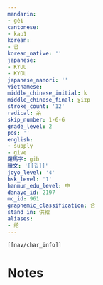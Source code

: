 ```yaml
---
mandarin:
- gěi
cantonese:
- kap1
korean:
- 급
korean_native: ''
japanese:
- KYUU
- KYOU
japanese_nanori: ''
vietnamese:
middle_chinese_initial: k
middle_chinese_final: ɣiɪp
stroke_count: '12'
radical: 糸
skip_number: 1-6-6
grade_level: 2
pos: ''
english:
- supply
- give
羅馬字: gib
韓文: '[[깁]]'
joyo_level: '4'
hsk_level: '1'
hanmun_edu_level: 中
danayo_id: 2197
mc_id: 961
graphemic_classification: 合
stand_in: 供給
aliases:
- 给
---
```

```meta-bind-embed
[[nav/char_info]]
```

# Notes
